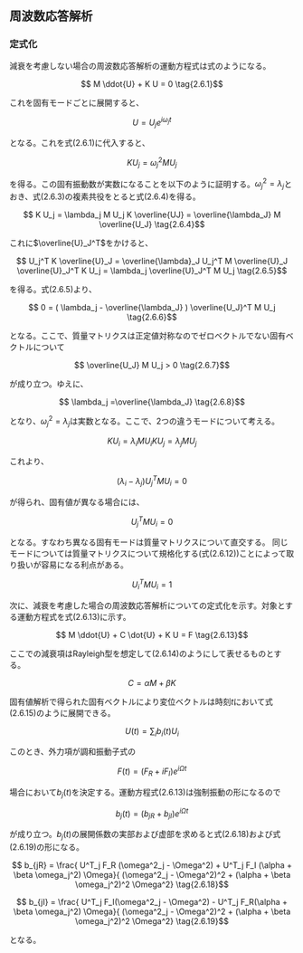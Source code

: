<script type="text/x-mathjax-config">
MathJax.Hub.Config({
  tex2jax: {
    inlineMath: [['$','$'], ['\\(','\\)']],
    processEscapes: true
  },
  CommonHTML: { matchFontHeight: true },
  displayAlign: "center"
});
</script>
<script async src="https://cdn.mathjax.org/mathjax/latest/MathJax.js?config=TeX-AMS_CHTML"></script>

## 周波数応答解析

### 定式化

減衰を考慮しない場合の周波数応答解析の運動方程式は式のようになる。

$$
M \ddot{U} + K U = 0
\tag{2.6.1}$$

これを固有モードごとに展開すると、

$$
U = U_j e^{i \omega_j t}
\tag{2.6.2}$$

となる。これを式(2.6.1)に代入すると、

$$
K U_j = \omega_j^2 M U_j
\tag{2.6.3}$$

を得る。この固有振動数が実数になることを以下のように証明する。$\omega_j^2 = \lambda_j$とおき、式(2.6.3)の複素共役をとると式(2.6.4)を得る。

$$
K U_j = \lambda_j M U_j
K \overline{UJ} = \overline{\lambda_J} M \overline{U_J}
\tag{2.6.4}$$

これに$\overline{U}_J^T$をかけると、

$$
U_j^T K \overline{U}_J = \overline{\lambda}_J
U_j^T M \overline{U}_J
\overline{U}_J^T K U_j = \lambda_j \overline{U}_J^T M U_j
\tag{2.6.5}$$

を得る。式(2.6.5)より、

$$
0 = ( \lambda_j - \overline{\lambda_J} ) \overline{U_J}^T M U_j
\tag{2.6.6}$$

となる。ここで、質量マトリクスは正定値対称なのでゼロベクトルでない固有ベクトルについて

$$
\overline{U_J} M U_j > 0
\tag{2.6.7}$$

が成り立つ。ゆえに、

$$
\lambda_j =\overline{\lambda_J}
\tag{2.6.8}$$

となり、$\omega_j^2 = \lambda_j$は実数となる。ここで、2つの違うモードについて考える。

$$
K U_i = \lambda_i M U_i
K U_j = \lambda_j M U_j
\tag{2.6.9}$$

これより、

$$
( \lambda_i - \lambda_j ) U_j^T M U_i = 0
\tag{2.6.10}$$

が得られ、固有値が異なる場合には、

$$
U_j^T M U_i = 0
\tag{2.6.11}$$

となる。すなわち異なる固有モードは質量マトリクスについて直交する。
同じモードについては質量マトリクスについて規格化する(式(2.6.12))ことによって取り扱いが容易になる利点がある。

$$
U_i^T M U_i = 1
\tag{2.6.12}$$

次に、減衰を考慮した場合の周波数応答解析についての定式化を示す。対象とする運動方程式を式(2.6.13)に示す。

$$
M \ddot{U} + C \dot{U} + K U = F
\tag{2.6.13}$$

ここでの減衰項はRayleigh型を想定して(2.6.14)のようにして表せるものとする。

$$
C = \alpha M + \beta K
\tag{2.6.14}$$

固有値解析で得られた固有ベクトルにより変位ベクトルは時刻*t*において式(2.6.15)のように展開できる。

$$
U(t) = \sum_i b_i(t) U_i
\tag{2.6.15}$$

このとき、外力項が調和振動子式の

$$
F(t) = ( F_R + i F_I )e^{i \Omega t}
\tag{2.6.16}$$

場合において$b_{j}(t)$を決定する。運動方程式(2.6.13)は強制振動の形になるので

$$
b_j (t) = (b_{jR} + b_{jI}) e^{i \Omega t}
\tag{2.6.17}$$

が成り立つ。$b_{j}(t)$の展開係数の実部および虚部を求めると式(2.6.18)および式(2.6.19)の形になる。

$$
b_{jR} = \frac{ U^T_j F_R (\omega^2_j - \Omega^2) + U^T_j F_I (\alpha + \beta \omega_j^2) \Omega}{ (\omega^2_j - \Omega^2)^2 + (\alpha + \beta \omega_j^2)^2 \Omega^2}
\tag{2.6.18}$$

$$
b_{jI} = \frac{ U^T_j F_I(\omega^2_j - \Omega^2) - U^T_j F_R(\alpha + \beta \omega_j^2) \Omega}{ (\omega^2_j - \Omega^2)^2 + (\alpha + \beta \omega_j^2)^2 \Omega^2}
\tag{2.6.19}$$

となる。
